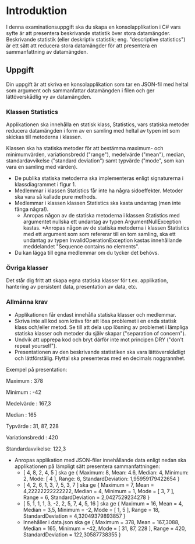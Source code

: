 # Introduktion

I denna examinationsuppgift ska du skapa en konsolapplikation i C# vars syfte är att presentera beskrivande statistik över stora datamängder.
Beskrivande statistik (eller deskriptiv statistik; eng. "descriptive statistics") är ett sätt att reducera stora datamängder för att presentera en sammanfattning av datamängden.
 
## Uppgift

Din uppgift är att skriva en konsolapplikation som tar en JSON-fil med heltal som argument och sammanfattar datamängden i filen och ger lättöverskådlig vy av datamängden.

### Klassen Statistics

Applikationen ska innehålla en statisk klass, Statistics, vars statiska metoder reducera datamängden i form av en samling med heltal av typen int som skickas till metoderna i klassen.

Klassen ska ha statiska metoder för att bestämma maximum- och minimumvärden, variationsbredd ("range"), medelvärde ("mean"), median, standardavvikelse ("standard deviation") samt typvärde ("mode", som kan vara en samling med värden).

* De publika statiska metoderna ska implementeras enligt signaturerna i klassdiagrammet i figur 1.
* Medlemmar i klassen Statistics får inte ha några sidoeffekter. Metoder ska vara så kallade pure methods.
* Medlemmar i klassen klassen Statistics ska kasta undantag (men inte fånga några!).
	* Anropas någon av de statiska metoderna i klassen Statistics med argumentet nullska ett undantag av typen ArgumentNullException kastas.
	*Anropas någon av de statiska metoderna i klassen Statistics med ett argument som som refererar till en tom samling, ska ett undantag av typen InvalidOperationException kastas innehållande meddelandet "Sequence contains no elements".
* Du kan lägga till egna medlemmar om du tycker det behövs.

### Övriga klasser

Det står dig fritt att skapa egna statiska klasser för t.ex. applikation, hantering av persistent data, presentation av data, etc.

### Allmänna krav

* Applikationen får endast innehålla statiska klasser och medlemmar.
* Skriva inte all kod som krävs för att lösa problemet i en enda statisk klass och/eller metod. Se till att dela upp lösning av problemet i lämpliga statiska klasser och metoder du själv skapar ("separation of concern").
* Undvik att upprepa kod och bryt därför inte mot principen DRY ("don't repeat yourself").
* Presentationen av den beskrivande statistiken ska vara lättöverskådligt och lättförstålig. Flyttal ska presenteras med en decimals noggrannhet.

Exempel på presentation:

Maximum          : 378

Minimum          : -42

Medelvärde       : 167,3

Median           : 165

Typvärde         : 31, 87, 228

Variationsbredd  : 420

Standardavvikelse: 122,3

* Anropas applikation med JSON-filer innehållande data enligt nedan ska applikationen på lämpligt sätt presentera sammanfattningen:
	* [ 4, 8, 2, 4, 5 ] ska ge 
	{ Maximum: 8, Mean: 4.6, Median: 4, Minimum: 2, Mode: [ 4 ], Range: 6, StandardDeviation: 1,95959179422654 }
	* [ 4, 2, 6, 1, 3, 7, 5, 3, 7 ] ska ge 
	{ Maximum = 7, Mean = 4,22222222222222, Median = 4, Minimum = 1, Mode = [ 3, 7 ], Range = 6, StandardDeviation = 2,0427529234278 }
	* [ 5, 1, 1, 1, 3, -2, 2, 5, 7, 4, 5, 16 ] ska ge 
	{ Maximum = 16, Mean = 4, Median = 3,5, Minimum = -2, Mode = [ 1, 5 ], Range = 18, StandardDeviation = 4,32049379893857 }
	* Innehåller i data.json ska ge 
{ Maximum = 378, Mean = 167,3088, Median = 165, Minimum = -42, Mode = [ 31, 87, 228 ], Range = 420, StandardDeviation = 122,30587738355 }
